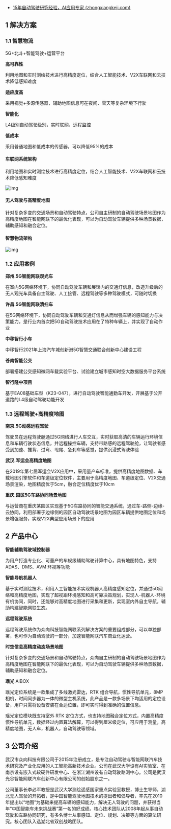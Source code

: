 - [15年自动驾驶研究经验，AI应用专家 (zhongxiangkeji.com)](http://www.zhongxiangkeji.com/)

## 1 解决方案

### 1.1 智慧物流

5G+北斗+智能驾驶+运营平台

**高可靠性**

利用地图和实时测绘技术进行高精度定位，结合人工智能技术、V2X车联网和云技术降低感知难度

**适应度高**

采用视觉+多源传感器，辅助地图信息可在夜间、雪天等复杂环境下行驶

**智能化**

L4级别自动驾驶级别，实时联网，远程监控

**低成本**

采用普通地图和低成本的传感器，可以降低95%的成本

#### 车联网系统架构

利用地图和实时测绘技术进行高精度定位，结合人工智能技术、V2X车联网和云技术降低感知难度

![img](http://17059474.s21i.faiusr.com/4/ABUIABAEGAAgts62_wUoqMzLxwUwtw442Qg!900x900.png.webp)

#### 无人驾驶与高精度地图

针对复杂多变的交通场景和自动驾驶特点，公司自主研制的自动驾驶场景地图作为高精度地图在智能网联下的最优化表现，可以为自动驾驶车辆提供多种场景数据，辅助感知和融合定位。

#### 智慧物流架构

![img](http://17059474.s21i.faiusr.com/4/ABUIABAEGAAgrqjK_wUo0M6VnAUw4RI4rQo!1500x1500.png.webp)

### 1.2 应用案例

**郑州.5G智能网联观光车**

在室内5G网络环境下，协同自动驾驶车辆和展馆内的交通灯信息，改造升级后的无人观光车具备自主驾驶、人工接管、远程驾驶等多种驾驶模式，可随时切换

**许昌.5G智能网联清扫车**

在5G网络环境下，协同自动驾驶车辆和交通灯信息从而增强车辆的感知能力与决策能力，是行业内首次把5G自动驾驶技术应用在了特种车辆上，并实现了自动作业

**中移智行小车**

中移智行2021年上海汽车城创新港5G智慧交通联合创新中心建设工程

**苍南智能公交**

部署搭建公交感知微网车载实验平台、试验建立城市感知时空大数据服务平台系统

**智行隆中项目**

基于EA08基础车型（K23-047），进行自动驾驶智能通勤车开发，开展基于公开道路的L4级自动驾驶功能开发

### 1.3 远程驾驶+高精度地图

**南京.5G动感远程驾驶**

驾驶员在远程驾驶舱通过5G网络进行人车交互，实时获取高清的车辆运行环境信息和车辆行驶状态信息，并远程操控车辆，支持带路感的远程驾驶舱，让驾驶者感受到加速、推背、过弯、甩尾、急刹车等感觉，提供沉浸式驾驶体验

**武汉.军运会高精度地图**

在2019年第七届军运会V2X应用中，采用量产车标准，提供高精度地图数据、车载地图引擎软件和车道级定位软件，主要用于高精度地图、车道级定位、V2X交通场景渲染，地图精度优于5cm，融合定位精度优于10cm

**重庆.园区5G车路协同场景地图**

与运营商在重庆某园区实现基于5G车路协同的智能交通系统，通过车-路侧-边缘-云协同，利用部署于边缘侧的园区自动驾驶场景地图为园区车辆提供地图定位和场景增强服务，实现V2X典型应用场景下的应用

## 2 产品中心

**智能辅助驾驶域控制器**

为用户打造专业化、可量产的车规级辅助驾驶计算中心，具有地图特色，支持ADAS、DMS、AVM 环视等功能

**智能导航机器人**

基于实时测绘技术，利用人工智能技术实现机器人高精度感知定位，并通过5G网络和高精度地图，实现了超视距环境感知和高可靠决策规划，实现人-机器人-环境有机协同，同时，还能够对高精度地图进行采集和更新，实现室内外自主导航，辅助构建智能网联生态。

**远程驾驶系统**

远程驾驶系统作为众向科技智能网联系列解决方案的重要组成部分，可以单独部署，也可作为自动驾驶的一部分，加速智能网联汽车商业化运营。

**时空信息高精度动态场景地图**

针对复杂多变的交通场景和自动驾驶特点，众向自主研制的自动驾驶场景地图作为高精度地图在智能网联下的最优化表现，可以为自动驾驶车辆提供多种场景数据，辅助感知和融合定位。

**瑶光** AIBOX

瑶光定位系统是一款集成了多线激光雷达，RTK 组合导航，惯性导航单元，8MP 相机，时间同步器为一体的微型主机系统，此产品是一款多场景下均适用的定位设备，用户只需将设备安装在合适位置，即可实时得到准确的位置信息。

瑶光定位模块既支持室外 RTK 定位方式，也支持地图融合定位方式，内置高精度惯性导航单元，数据经过内置算法解算，可以得到厘米级定位，可应用于测量，高精度地图，无人车，机器人，自动驾驶等领域。

## 3 公司介绍

武汉市众向科技有限公司于2015年注册成立，是专注自动驾驶与智能网联汽车技术研究及产业化应用的人工智能高新技术企业。公司在武汉大学设有AI实验室、在南京设有嵌入式软硬件研发中心、在浙江湖州设有自动驾驶路测中心。公司是武汉光谷智能网联汽车创新中心有限公司的创始股东之一。

公司董事长李必军教授是武汉大学测绘遥感国家重点实验室教授，博士生导师，湖北无人驾驶的开拓者，是中国智能驾驶地图技术的提出者和倡导者，率先在2010年提出以“地图”为基础来提高车辆的感知能力，解决无人驾驶的问题，并获得当年“中国智能车未来挑战赛”第一名的好成绩。核心技术团队从2008年起从事自动驾驶和车路协同研究，有多名博士从事感知、定位、规划、决策等方面的算法研究。核心团队入选湖北省双创战略团队。